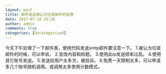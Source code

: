 ```yaml
---
layout: post
title: 邮件发送被认为垃圾邮件的处理
date: 2017-07-18 15:28
author: admin
comments: true
categories: [Uncategorized]
---
```

今天下午处理了一下邮件类，使用代码发送smtp邮件要注意一下。
1.被认为垃圾邮件的时候，可以申诉。
2.变改内容和标题。
3.使用此ip发送频率过高。
4.使用其它账号发送。
5.发送给用户太多次，被投诉。
6.免费一天限制太多，可以申请多几个账号随机调用。或调用太多使用计数模式。
